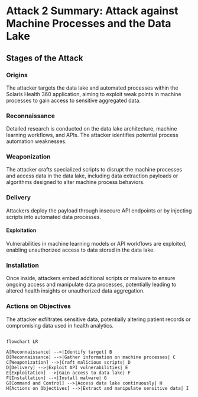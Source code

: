 # Attack 2 Summary: Attack against Machine Processes and the Data Lake

## Stages of the Attack

### Origins
The attacker targets the data lake and automated processes within the Solaris Health 360 application, aiming to exploit weak points in machine processes to gain access to sensitive aggregated data.

### Reconnaissance
Detailed research is conducted on the data lake architecture, machine learning workflows, and APIs. The attacker identifies potential process automation weaknesses.

### Weaponization
The attacker crafts specialized scripts to disrupt the machine processes and access data in the data lake, including data extraction payloads or algorithms designed to alter machine process behaviors.

### Delivery
Attackers deploy the payload through insecure API endpoints or by injecting scripts into automated data processes.

#### Exploitation
Vulnerabilities in machine learning models or API workflows are exploited, enabling unauthorized access to data stored in the data lake.

### Installation
Once inside, attackers embed additional scripts or malware to ensure ongoing access and manipulate data processes, potentially leading to altered health insights or unauthorized data aggregation.

### Actions on Objectives
The attacker exfiltrates sensitive data, potentially altering patient records or compromising data used in health analytics.

```mermaid

flowchart LR

A[Reconnaissance] -->|Identify target| B
B[Reconnaissance] -->|Gather information on machine processes| C
C[Weaponization] -->|Craft malicious scripts| D
D[Delivery] -->|Exploit API vulnerabilities| E
E[Exploitation] -->|Gain access to data lake| F
F[Installation] -->|Install malware| G
G[Command and Control] -->|Access data lake continuously| H
H[Actions on Objectives] -->|Extract and manipulate sensitive data| I
